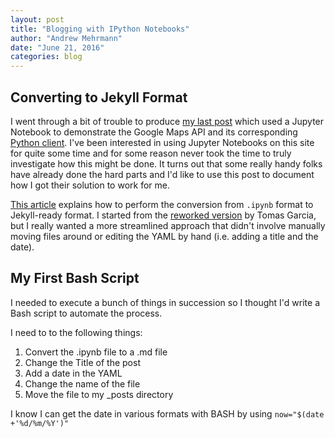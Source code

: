 ```yaml
---
layout: post
title: "Blogging with IPython Notebooks"
author: "Andrew Mehrmann"
date: "June 21, 2016"
categories: blog
---
```


## Converting to Jekyll Format

I went through a bit of trouble to produce [my last post](/blog/2016/06/20/google_maps.html) which used a Jupyter Notebook to demonstrate the Google Maps API and its corresponding [Python client](https://github.com/googlemaps/google-maps-services-python). I've been interested in using Jupyter Notebooks on this site for quite some time and for some reason never took the time to truly investigate how this might be done. It turns out that some really handy folks have already done the hard parts and I'd like to use this post to document how I got their solution to work for me.  

[This article](http://christop.club/2014/02/21/blogging-with-ipython-and-jekyll/) explains how to perform the conversion from `.ipynb` format to Jekyll-ready format. I started from the [reworked version](https://gist.github.com/tgarc/7d6901858ef708030c19#file-example_usage) by Tomas Garcia, but I really wanted a more streamlined approach that didn't involve manually moving files around or editing the YAML by hand (i.e. adding a title and the date). 

## My First Bash Script

I needed to execute a bunch of things in succession so I thought I'd write a Bash script to automate the process. 

I need to to the following things:

1. Convert the .ipynb file to a .md file
2. Change the Title of the post
3. Add a date in the YAML
4. Change the name of the file
5. Move the file to my _posts directory

I know I can get the date in various formats with BASH by using `now="$(date +'%d/%m/%Y')"`

<script src="https://gist.github.com/dkmehrmann/3fd9e8b89a6e442fdc8787a4c1dbf4f2.js"></script>


